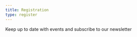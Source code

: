 ```yaml
---
title: Registration
type: register
---
```


Keep up to date with events and subscribe to our newsletter